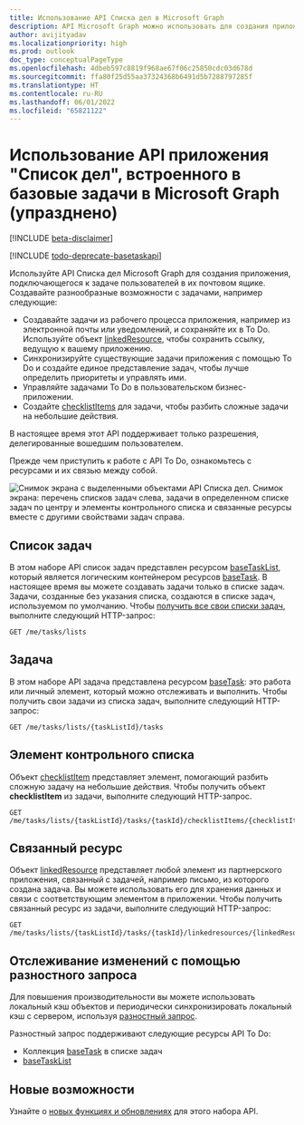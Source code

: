 ```yaml
---
title: Использование API Списка дел в Microsoft Graph
description: API Microsoft Graph можно использовать для создания приложения, подключающегося к задачам и спискам задач в Списке дел Microsoft.
author: avijityadav
ms.localizationpriority: high
ms.prod: outlook
doc_type: conceptualPageType
ms.openlocfilehash: 4dbeb597c8819f968ae67f06c25850cdc03d678d
ms.sourcegitcommit: ffa80f25d55aa37324368b6491d5b7288797285f
ms.translationtype: HT
ms.contentlocale: ru-RU
ms.lasthandoff: 06/01/2022
ms.locfileid: "65821122"
---
```

# <a name="use-the-to-do-api-built-on-base-tasks-in-microsoft-graph-deprecated"></a>Использование API приложения "Список дел", встроенного в базовые задачи в Microsoft Graph (упразднено)

[!INCLUDE [beta-disclaimer](../../includes/beta-disclaimer.md)]

[!INCLUDE [todo-deprecate-basetaskapi](../includes/todo-deprecate-basetaskapi.md)]

Используйте API Списка дел Microsoft Graph для создания приложения, подключающегося к задаче пользователей в их почтовом ящике. Создавайте разнообразные возможности с задачами, например следующие:

* Создавайте задачи из рабочего процесса приложения, например из электронной почты или уведомлений, и сохраняйте их в To Do. Используйте объект [linkedResource](linkedresource.md), чтобы сохранить ссылку, ведущую к вашему приложению.
* Синхронизируйте существующие задачи приложения с помощью To Do и создайте единое представление задач, чтобы лучше определить приоритеты и управлять ими.
* Управляйте задачами To Do в пользовательском бизнес-приложении.
* Создайте [checklistItems](checklistitem.md) для задачи, чтобы разбить сложные задачи на небольшие действия.

В настоящее время этот API поддерживает только разрешения, делегированные вошедшим пользователем.

Прежде чем приступить к работе с API To Do, ознакомьтесь с ресурсами и их связью между собой.

![Снимок экрана с выделенными объектами API Списка дел. Снимок экрана: перечень списков задач слева, задачи в определенном списке задач по центру и элементы контрольного списка и связанные ресурсы вместе с другими свойствами задач справа.](/graph/images/tasks-api-entities.png)

## <a name="task-list"></a>Список задач

В этом наборе API список задач представлен ресурсом [baseTaskList](./basetasklist.md), который является логическим контейнером ресурсов [baseTask](./basetask.md). В настоящее время вы можете создавать задачи только в списке задач. Задачи, созданные без указания списка, создаются в списке задач, используемом по умолчанию. Чтобы [получить все свои списки задач](../api/basetasklist-get.md), выполните следующий HTTP-запрос:

``` http
GET /me/tasks/lists
```

## <a name="task"></a>Задача

В этом наборе API задача представлена ресурсом [baseTask](./basetask.md): это работа или личный элемент, который можно отслеживать и выполнить. Чтобы получить свои задачи из списка задач, выполните следующий HTTP-запрос:
``` http
GET /me/tasks/lists/{taskListId}/tasks
```

## <a name="checklist-item"></a>Элемент контрольного списка 

Объект [checklistItem](checklistitem.md) представляет элемент, помогающий разбить сложную задачу на небольшие действия. Чтобы получить объект **checklistItem** из задачи, выполните следующий HTTP-запрос.
``` http
GET /me/tasks/lists/{taskListId}/tasks/{taskId}/checklistItems/{checklistItems}
```

## <a name="linked-resource"></a>Связанный ресурс

Объект [linkedResource](linkedresource_v2.md) представляет любой элемент из партнерского приложения, связанный с задачей, например письмо, из которого создана задача. Вы можете использовать его для хранения данных и связи с соответствующим элементом в приложении. Чтобы получить связанный ресурс из задачи, выполните следующий HTTP-запрос:
``` http
GET /me/tasks/lists/{taskListId}/tasks/{taskId}/linkedresources/{linkedResourceId}
```

## <a name="track-changes-using-delta-query"></a>Отслеживание изменений с помощью разностного запроса

Для повышения производительности вы можете использовать локальный кэш объектов и периодически синхронизировать локальный кэш с сервером, используя [разностный запрос](/graph/delta-query-overview).

Разностный запрос поддерживают следующие ресурсы API To Do:
* Коллекция [baseTask](./basetask.md) в списке задач
* [baseTaskList](./basetasklist.md)

## <a name="whats-new"></a>Новые возможности
Узнайте о [новых функциях и обновлениях](/graph/whats-new-overview) для этого набора API.
